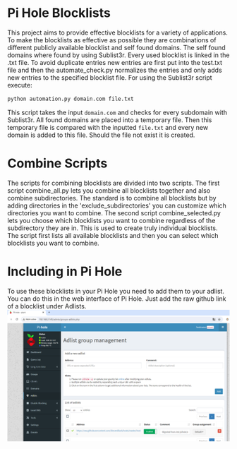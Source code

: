 # Pi Hole Blocklists

This project aims to provide effective blocklists for a variety of applications. To make the blocklists as
effective as possible they are combinations of different publicly available blocklist and self found domains.
The self found domains where found by using Sublist3r. Every used blocklist is linked in the .txt file.
To avoid duplicate entries new entries are first put into the test.txt file and then the automate_check.py normalizes the
entries and only adds new entries to the specified blocklist file. For using the Sublist3r script execute:
```bash
python automation.py domain.com file.txt
```
This script takes the input `domain.com` and checks for every subdomain with Sublist3r. All found domains are placed into a temporary file. 
Then this temporary file is compared with the inputted `file.txt` and every new domain is added to this file. Should the file not exist it is 
created. 

# Combine Scripts

The scripts for combining blocklists are divided into two scripts. The first script combine_all.py lets you
combine all blocklists together and also combine subdirectories. The standard is to combine all blocklists but by adding directories in the 'exclude_subdirectories' you can customize which directories you want to combine. The second script combine_selected.py lets you choose which blocklists you want to combine regardless of the subdirectory they are in. This is used to create truly individual blocklists. The script first lists all available blocklists and then you can select which blocklists you want to combine.

# Including in Pi Hole

To use these blocklists in your Pi Hole you need to add them to your adlist. You can do this in the
web interface of Pi Hole. Just add the raw github link of a blocklist under Adlists. 
&nbsp;
![](https://github.com/niklasrosseck/Pi-Hole-Blocklists/blob/main/RaspberryPi/Images/pihole_number16.png)
